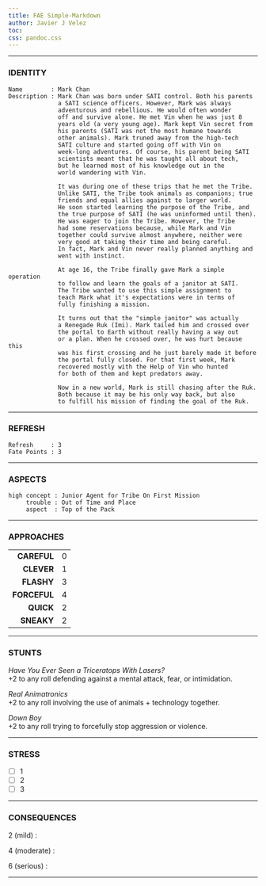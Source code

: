 ```yaml
---
title: FAE Simple-Markdown
author: Javier J Velez
toc:
css: pandoc.css
---
```


---

### IDENTITY

```
Name        : Mark Chan
Description : Mark Chan was born under SATI control. Both his parents
              a SATI science officers. However, Mark was always 
              adventurous and rebellious. He would often wonder
              off and survive alone. He met Vin when he was just 8
              years old (a very young age). Mark kept Vin secret from
              his parents (SATI was not the most humane towards
              other animals). Mark truned away from the high-tech
              SATI culture and started going off with Vin on
              week-long adventures. Of course, his parent being SATI
              scientists meant that he was taught all about tech,
              but he learned most of his knowledge out in the
              world wandering with Vin. 
              
              It was during one of these trips that he met the Tribe.
              Unlike SATI, the Tribe took animals as companions; true
              friends and equal allies against to larger world.
              He soon started learning the purpose of the Tribe, and
              the true purpose of SATI (he was uninformed until then).
              He was eager to join the Tribe. However, the Tribe
              had some reservations because, while Mark and Vin
              together could survive almost anywhere, neither were
              very good at taking their time and being careful.
              In fact, Mark and Vin never really planned anything and
              went with instinct.
              
              At age 16, the Tribe finally gave Mark a simple operation
              to follow and learn the goals of a janitor at SATI.
              The Tribe wanted to use this simple assignment to 
              teach Mark what it's expectations were in terms of
              fully finishing a mission. 
              
              It turns out that the "simple janitor" was actually 
              a Renegade Ruk (Imi). Mark tailed him and crossed over
              the portal to Earth without really having a way out
              or a plan. When he crossed over, he was hurt because this
              was his first crossing and he just barely made it before
              the portal fully closed. For that first week, Mark
              recovered mostly with the Help of Vin who hunted
              for both of them and kept predators away.
              
              Now in a new world, Mark is still chasing after the Ruk.
              Both because it may be his only way back, but also
              to fulfill his mission of finding the goal of the Ruk.
```

---

### REFRESH

```
Refresh     : 3
Fate Points : 3
```

---

### ASPECTS

```
high concept : Junior Agent for Tribe On First Mission
     trouble : Out of Time and Place
     aspect  : Top of the Pack
```

---

### APPROACHES

| | |
| ----------------: | :---------------- |
|**CAREFUL**  | 0 |
|**CLEVER**   | 1 |
|**FLASHY**   | 3 |
|**FORCEFUL** | 4 |
|**QUICK**    | 2 |
|**SNEAKY**   | 2 |

---

### STUNTS

_Have You Ever Seen a Triceratops With Lasers?_\
+2 to any roll defending against a mental attack, fear, or intimidation.

_Real Animatronics_\
+2 to any roll involving the use of animals + technology together.

_Down Boy_\
+2 to any roll trying to forcefully stop aggression or violence.

---

### STRESS

- [ ] 1
- [ ] 2
- [ ] 3

---

### CONSEQUENCES

2 (mild)
:

4 (moderate)
:

6 (serious)
:

---

